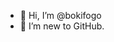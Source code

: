 - 👋 Hi, I’m @bokifogo
- 👀 I’m new to GitHub.

<!---
bokifogo/bokifogo is a ✨ special ✨ repository because its `README.md` (this file) appears on your GitHub profile.
You can click the Preview link to take a look at your changes.
--->
